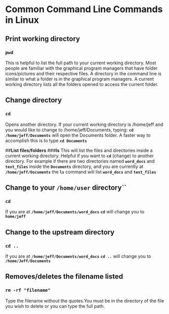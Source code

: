 # **Common Command Line Commands in Linux**

## **Print working directory** 
### **``pwd``**
This is helpful to list the full path to your current working directory. Most people are familiar with the graphical program managers that have folder icons/pictures and their respective files. A directory in the command line is similar to what a folder is in the graphical program managers. A current working directory lists all the folders opened to access the current folder.

## **Change directory**
### **``cd``** 
Opens another directory. If your current working directory is /home/jeff and you would like to change to /home/jeff/Documents, typing: **``cd /home/jeff/Documents``** will open the Documents folder. A faster way to accomplish this is to type **``cd Documents``** 

##**List files/folders**
###**ls**
This will list the files and directories inside a current working directory. Helpful if you want to **``cd``** (change) to another directory. For example if there are two directories named **``word_docs``** and **``text_files``** inside the **``Documents``** directory, and you are currently at **``/home/jeff/Documents``** the **``ls``** command will list **``word_docs``** and **``text_files``**


## **Change to your ``/home/user`` directory**`` 
### **``cd``** 
If you are at **``/home/jeff/Documents/word_docs``** 
**``cd``** will change you to **``home/jeff``**

## **Change to the upstream directory**
### **``cd ..``** 
If you are at **``/home/jeff/Documents/word_docs``** 
**``cd ..``** will change you to **``/home/Jeff/Documents``**

## **Removes/deletes the filename listed**
### **``rm -rf "filename"``**
Type the filename without the quotes.You must be in the directory of the file you wish to delete or you can type the full path.
